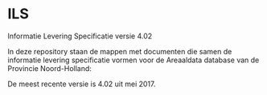 ILS
===

Informatie Levering Specificatie versie 4.02

In deze repository staan de mappen met documenten die samen de informatie levering specificatie vormen voor de Areaaldata database van de Provincie Noord-Holland:

De meest recente versie is 4.02 uit mei 2017.
